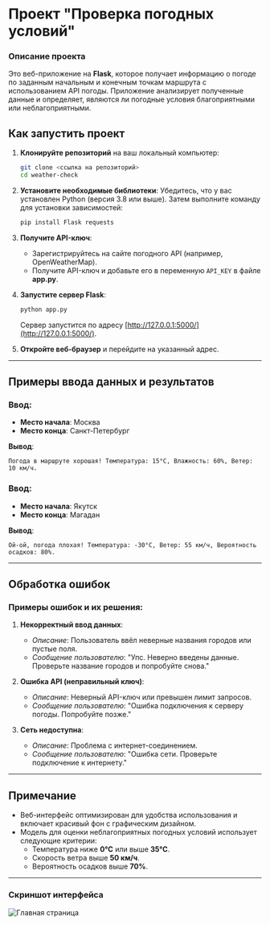 # Проект "Проверка погодных условий"

### Описание проекта
Это веб-приложение на **Flask**, которое получает информацию о погоде по заданным начальным и конечным точкам маршрута с использованием API погоды. Приложение анализирует полученные данные и определяет, являются ли погодные условия благоприятными или неблагоприятными.

## Как запустить проект
1. **Клонируйте репозиторий** на ваш локальный компьютер:
   ```bash
   git clone <ссылка на репозиторий>
   cd weather-check
   ```

2. **Установите необходимые библиотеки**:
   Убедитесь, что у вас установлен Python (версия 3.8 или выше). Затем выполните команду для установки зависимостей:
   ```bash
   pip install Flask requests
   ```

3. **Получите API-ключ**:
   - Зарегистрируйтесь на сайте погодного API (например, OpenWeatherMap).
   - Получите API-ключ и добавьте его в переменную `API_KEY` в файле **app.py**.

4. **Запустите сервер Flask**:
   ```bash
   python app.py
   ```
   Сервер запустится по адресу [http://127.0.0.1:5000/](http://127.0.0.1:5000/).

5. **Откройте веб-браузер** и перейдите на указанный адрес.

---

## Примеры ввода данных и результатов

### Ввод:
- **Место начала**: Москва
- **Место конца**: Санкт-Петербург

**Вывод**:
```
Погода в маршруте хорошая! Температура: 15°C, Влажность: 60%, Ветер: 10 км/ч.
```

### Ввод:
- **Место начала**: Якутск
- **Место конца**: Магадан

**Вывод**:
```
Ой-ой, погода плохая! Температура: -30°C, Ветер: 55 км/ч, Вероятность осадков: 80%.
```

---

## Обработка ошибок
### Примеры ошибок и их решения:
1. **Некорректный ввод данных**:
   - *Описание*: Пользователь ввёл неверные названия городов или пустые поля.
   - *Сообщение пользователю*: "Упс. Неверно введены данные. Проверьте название городов и попробуйте снова."

2. **Ошибка API (неправильный ключ)**:
   - *Описание*: Неверный API-ключ или превышен лимит запросов.
   - *Сообщение пользователю*: "Ошибка подключения к серверу погоды. Попробуйте позже."

3. **Сеть недоступна**:
   - *Описание*: Проблема с интернет-соединением.
   - *Сообщение пользователю*: "Ошибка сети. Проверьте подключение к интернету."

---

## Примечание
- Веб-интерфейс оптимизирован для удобства использования и включает красивый фон с графическим дизайном.
- Модель для оценки неблагоприятных погодных условий использует следующие критерии:
   - Температура ниже **0°C** или выше **35°C**.
   - Скорость ветра выше **50 км/ч**.
   - Вероятность осадков выше **70%**.

---

### Скриншот интерфейса
![Главная страница](image.png)
